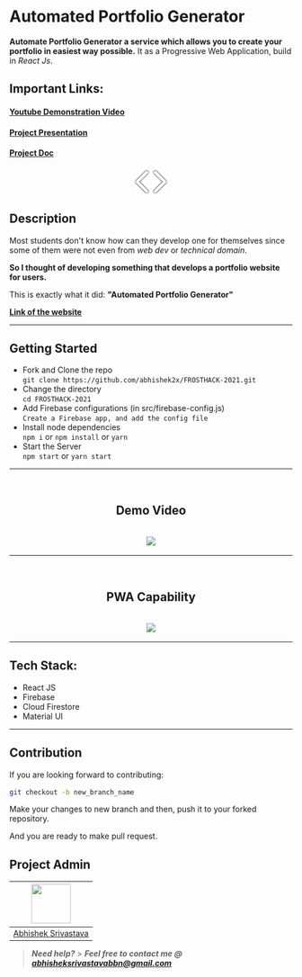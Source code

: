 # Automated Portfolio Generator

**Automate Portfolio Generator a service which allows you to create your portfolio in easiest way possible.** It as a Progressive Web Application, build in _React Js_.


## Important Links:

#### <a href="https://youtu.be/b5cNC2BXpAw">Youtube Demonstration Video<a/> 


#### <a href="https://docs.google.com/presentation/d/11SKSxBOYlIC84Z_m0RDJ5IuqxjyQnS-z_OTKT3Q5Qtc/edit?usp=sharing">Project Presentation<a/> 


#### <a href="https://docs.google.com/document/d/171imc3oWhPqRI7V5Ws9uKwmXrSj6EqnK6lpTNEACmWA/edit?usp=sharing">Project Doc<a/> 

<div align="center">
  <img src="Readme-assets/logo.png" />
</div>

## Description

Most students don't know how can they develop one for themselves since some of them were not even from _web dev_ or _technical domain_.

**So I thought of developing something that develops a portfolio website for users.**

This is exactly what it did: **"Automated Portfolio Generator"**

<a href="https://automated-portfolio-generator.web.app/" >**Link of the website**</a>

---

## Getting Started

- Fork and Clone the repo <br/>
  `git clone https://github.com/abhishek2x/FROSTHACK-2021.git`
- Change the directory<br/>
  `cd FROSTHACK-2021`
- Add Firebase configurations (in src/firebase-config.js)<br/>
  `Create a Firebase app, and add the config file`
- Install node dependencies<br/>
  `npm i` or `npm install` or `yarn`
- Start the Server<br/>
  `npm start` or `yarn start`

***
<br/>
<div align="center">

## Demo Video
<br/>
<img src="Readme-assets/web.gif" height="450"/>

</div>


***
<br/>
<div align="center">

## PWA Capability
<br/>
<img src="Readme-assets/pwa.gif" width="250"/>

</div>

***

## Tech Stack:

- React JS
- Firebase
- Cloud Firestore
- Material UI

---

## Contribution

If you are looking forward to contributing:

```bash
git checkout -b new_branch_name
```

Make your changes to new branch and then, push it to your forked repository.

And you are ready to make pull request.

## Project Admin

| <a href="https://github.com/abhishek2x"><img src="https://avatars.githubusercontent.com/u/53976003?s=460&u=3207af548a3204a51d49db9a48c28aa55aff83a5&v=4" width=70px height=70px /></a> |
| ---------------------------------------------------------------------------------------------------------------------------------------------------------------------------------------- |
| [Abhishek Srivastava](https://www.github.com/abhishek2x/)                                                                                                   |

> **_Need help?_** > **_Feel free to contact me @ [abhisheksrivastavabbn@gmail.com](mailto:abhisheksrivastavabbn@gmail.com)_**
